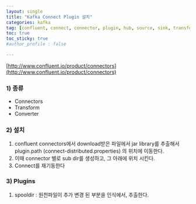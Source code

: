 ```yaml
---
layout: single
title: "Kafka Connect Plugin 설치"
categories: kafka
tag: [confluent, connect, connector, plugin, hub, source, sink, transform, converter]
toc: true
toc_sticky: true
#author_profile : false

---
```




[http://www.confluent.io/product/connectors](http://www.confluent.io/product/connectors)



### 1) 종류

* Connectors
* Transform
* Converter



### 2) 설치

1. confluent connectors에서 download받은 파일에서 jar library를 추출해서 plugin.path (connect-distributed.properties) 의 위치에 이동한다.
2. 이때 connector 별로 sub dir를 생성하고, 그 아래에 위치 시킨다.
3. Connect를 재기동한다



### 3) Plugins

1. spooldir : 원천파일이 추가 변경 된 부분을 인식에서, 추출한다.